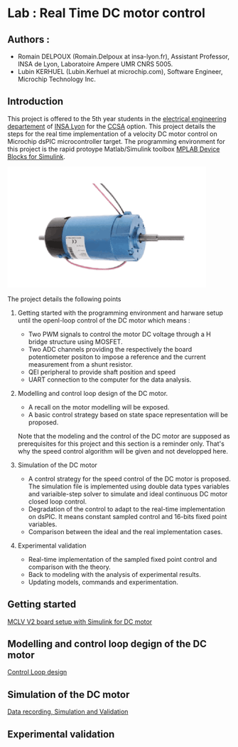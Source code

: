 # Lab : Real Time DC motor control

## Authors : 
- Romain DELPOUX (Romain.Delpoux at insa-lyon.fr), Assistant Professor, INSA de Lyon, Laboratoire Ampere UMR CNRS 5005.
- Lubin KERHUEL (Lubin.Kerhuel at microchip.com), Software Engineer, Microchip Technology Inc.

## Introduction
This project is offered to the 5th year students in the [electrical engineering departement][GE] of [INSA Lyon][INSA] for the [CCSA][CCSA] option. This project details the steps for the real time implementation of a velocity DC motor control on Microchip dsPIC microcontroller target. The programming environment for this project is the rapid protoype Matlab/Simulink toolbox [MPLAB Device Blocks for Simulink][SimulinkMicrochip].

![fig:MotorPravalux] 

The project details the following points 
1. Getting started with the programming environment and harware setup until the openl-loop control of the DC motor which means : 
	- Two PWM signals to control the motor DC voltage through a H bridge structure using MOSFET.
	- Two ADC channels providing the respectively the board potentiometer positon to impose a reference and the current measurement from a shunt resistor. 
	- QEI peripheral to provide shaft position and speed
	- UART connection to the computer for the data analysis. 
1. Modelling and control loop design of the DC motor.
	- A recall on the motor modelling will be exposed.
	- A basic control strategy based on state space representation will be proposed.

	Note that the modeling and the control of the DC motor are supposed as prerequisites for this project and this section is a reminder only. That's why the speed control algorithm will be given and not developped here.

1. Simulation of the DC motor
	- A control strategy for the speed control of the DC motor is proposed. The simulation file is implemented using double data types variables and variaible-step solver to simulate and ideal continuous DC motor closed loop control.
	- Degradation of the control to adapt to the real-time implementation on dsPIC. It means constant sampled control and 16-bits fixed point variables. 
	- Comparison between the ideal and the real implementation cases. 

1. Experimental validation
	- Real-time implementation of the sampled fixed point control and comparison with the theory. 
	- Back to modeling with the analysis of experimental results.
	- Updating models, commands and experimentation.




## Getting started

[MCLV V2 board setup with Simulink for DC motor][Hardware_setup]

## Modelling and control loop degign of the DC motor

[Control Loop design][Control_Loop]

## Simulation of the DC motor

[Data recording, Simulation and Validation][DataLog_And_Simulation]

## Experimental validation










[GE]: http://ge.insa-lyon.fr
[INSA]: http://www.insa-lyon.fr
[CCSA]: http://ge-option5a.insa-lyon.fr/content/ccsa-commande-de-convertisseurs-et-de-systemes-dactionnement
[SimulinkMicrochip]:https://www.microchip.com/DevelopmentTools/ProductDetails/sw007023#utm_source=MicroSolutions&utm_medium=Link&utm_term=FY16Q4&utm_content=DevTools&utm_campaign=Article
[Hardware_setup]: ./Experimentations/01_Hardware_setup/ "Simulink Model, picgui script to visualise data"
[DataLog_And_Simulation]: ./Experimentations/05_Log_Model_And_Simulation/ "Log data and reuse in simulation"
[Control_Loop]: ./Experimentations/10_Control_Loop/ "Control loop"


[fig:MotorPravalux]: ./Experimentations/05_Log_Model_And_Simulation/MotorPravalux.png "Motor Pravalux"
